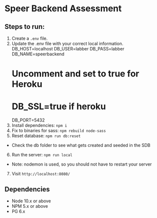 Speer Backend Assessment
=========

## Steps to run:

1. Create a `.env` file.
2. Update the .env file with your correct local information.
    DB_HOST=localhost
    DB_USER=labber
    DB_PASS=labber
    DB_NAME=speerbackend
    # Uncomment and set to true for Heroku
    # DB_SSL=true if heroku
    DB_PORT=5432
3. Install dependencies: `npm i`
4. Fix to binaries for sass: `npm rebuild node-sass`
5. Reset database: `npm run db:reset`
  - Check the db folder to see what gets created and seeded in the SDB
6. Run the server: `npm run local`
  - Note: nodemon is used, so you should not have to restart your server
7. Visit `http://localhost:8080/`

## Dependencies

- Node 10.x or above
- NPM 5.x or above
- PG 6.x
